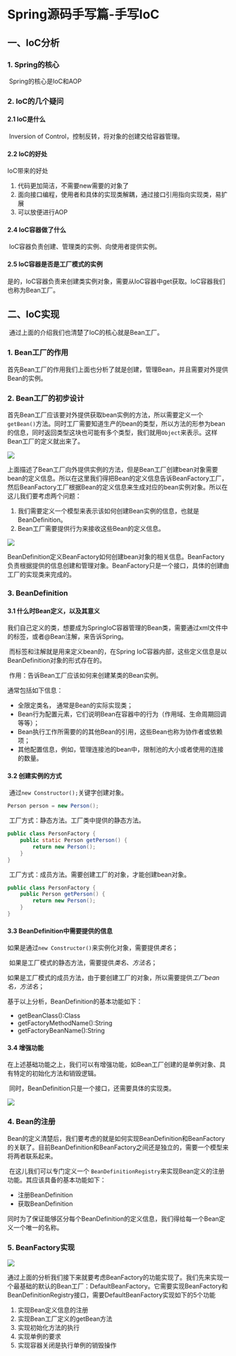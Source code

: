 # Spring源码手写篇-手写IoC

## 一、IoC分析

### 1. Spring的核心

​	Spring的核心是IoC和AOP

### 2. IoC的几个疑问

#### 2.1 IoC是什么

​	Inversion of Control，控制反转，将对象的创建交给容器管理。

#### 2.2 IoC的好处

IoC带来的好处

1. 代码更加简洁，不需要new需要的对象了
2. 面向接口编程，使用者和具体的实现类解耦，通过接口引用指向实现类，易扩展
3. 可以放便进行AOP

#### 2.4 IoC容器做了什么

​	IoC容器负责创建、管理类的实例、向使用者提供实例。

#### 2.5 IoC容器是否是工厂模式的实例

​	是的，IoC容器负责来创建类实例对象，需要从IoC容器中get获取。IoC容器我们也称为Bean工厂。



## 二、IoC实现

​	通过上面的介绍我们也清楚了IoC的核心就是Bean工厂。

### 1. Bean工厂的作用

​	首先Bean工厂的作用我们上面也分析了就是创建，管理Bean，并且需要对外提供Bean的实例。

### 2. Bean工厂的初步设计

​	首先Bean工厂应该要对外提供获取bean实例的方法，所以需要定义一个`getBean()`方法。同时工厂需要知道生产的bean的类型，所以方法的形参为bean的信息，同时返回类型这块也可能有多个类型，我们就用`Object`来表示。这样Bean工厂的定义就出来了。

![](../img/beanFactory.png)

​	上面描述了Bean工厂向外提供实例的方法，但是Bean工厂创建bean对象需要bean的定义信息。所以在这里我们得把Bean的定义信息告诉BeanFactory工厂，然后BeanFactory工厂根据Bean的定义信息来生成对应的bean实例对象。所以在这儿我们要考虑两个问题：

1. 我们需要定义一个模型来表示该如何创建Bean实例的信息，也就是BeanDefinition。
2. Bean工厂需要提供行为来接收这些Bean的定义信息。

![](../img/beanFactoryStart.png)

​	BeanDefinition定义BeanFactory如何创建bean对象的相关信息。BeanFactory负责根据提供的信息创建和管理对象。BeanFactory只是一个接口，具体的创建由工厂的实现类来完成的。

### 3. BeanDefinition

#### 3.1 什么时Bean定义，以及其意义

​	我们自己定义的类，想要成为SpringIoC容器管理的Bean类，需要通过xml文件中的<bean>标签，或者@Bean注解，来告诉Spring。

​	而<bean>标签和注解就是用来定义bean的，在Spring IoC容器内部，这些定义信息是以BeanDefinition对象的形式存在的。

​	作用：告诉Bean工厂应该如何来创建某类的Bean实例。

通常包括如下信息：

- 全限定类名， 通常是Bean的实际实现类；
- Bean行为配置元素，它们说明Bean在容器中的行为（作用域、生命周期回调等等）；
- Bean执行工作所需要的的其他Bean的引用，这些Bean也称为协作者或依赖项；
- 其他配置信息，例如，管理连接池的bean中，限制池的大小或者使用的连接的数量。

#### 3.2 创建实例的方式

​	通过`new Constructor();`关键字创建对象。

```java
Person person = new Person();
```

​	工厂方式：静态方法。工厂类中提供的静态方法。

```java
public class PersonFactory {
    public static Person getPerson() {
        return new Person();
    }
}
```

​	工厂方式：成员方法。需要创建工厂的对象，才能创建bean对象。

```java
public class PersonFactory {
	public Person getPerson() {
        return new Person();
    }
}
```

#### 3.3 BeanDefinition中需要提供的信息

​	如果是通过`new Constructor()`来实例化对象，需要提供*类名*；

​	如果是工厂模式的静态方法，需要提供*类名、方法名*；

​	如果是工厂模式的成员方法，由于要创建工厂的对象，所以需要提供*工厂bean名，方法名*；

基于以上分析，BeanDefinition的基本功能如下：

- getBeanClass():Class
- getFactoryMethodName():String
- getFactoryBeanName():String

#### 3.4 增强功能

​	在上述基础功能之上，我们可以有增强功能，如Bean工厂创建的是单例对象、具有特定的初始化方法和销毁逻辑。

​	同时，BeanDefinition只是一个接口，还需要具体的实现类。

 ![](../img/BeanDefinition.png)



### 4. Bean的注册

​	Bean的定义清楚后，我们要考虑的就是如何实现BeanDefinition和BeanFactory的关联了。目前BeanDefinition和BeanFactory之间还是独立的，需要一个模型来将两者联系起来。

​	在这儿我们可以专门定义一个 `BeanDefinitionRegistry`来实现Bean定义的注册功能。其应该具备的基本功能如下：

- 注册BeanDefinition
- 获取BeanDefinition

​	同时为了保证能够区分每个BeanDefinition的定义信息，我们得给每一个Bean定义一个唯一的名称。

### 5. BeanFactory实现

![](../img/DefaultBeanFactory.png)

​	通过上面的分析我们接下来就要考虑BeanFactory的功能实现了。我们先来实现一个最基础的默认的Bean工厂：DefaultBeanFactory。它需要实现BeanFactory和BeanDefinitionRegistry接口，需要DefaultBeanFactory实现如下的5个功能

1. 实现Bean定义信息的注册
2. 实现Bean工厂定义的getBean方法
3. 实现初始化方法的执行
4. 实现单例的要求
5. 实现容器关闭是执行单例的销毁操作